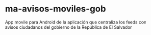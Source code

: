 ma-avisos-moviles-gob
=====================

App movile para Android de la aplicación que centraliza los feeds con avisos ciudadanos del gobierno de la República de El Salvador